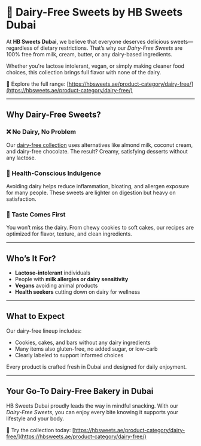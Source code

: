 # 🥛 Dairy-Free Sweets by HB Sweets Dubai

At **HB Sweets Dubai**, we believe that everyone deserves delicious sweets—regardless of dietary restrictions. That’s why our *Dairy-Free Sweets* are 100% free from milk, cream, butter, or any dairy-based ingredients.

Whether you're lactose intolerant, vegan, or simply making cleaner food choices, this collection brings full flavor with none of the dairy.

🛒 Explore the full range: [https://hbsweets.ae/product-category/dairy-free/](https://hbsweets.ae/product-category/dairy-free/)

---

## Why Dairy-Free Sweets?

### ❌ No Dairy, No Problem  
Our [dairy-free collection](https://hbsweets.ae/product-category/dairy-free/) uses alternatives like almond milk, coconut cream, and dairy-free chocolate. The result? Creamy, satisfying desserts without any lactose.

### 🌿 Health-Conscious Indulgence  
Avoiding dairy helps reduce inflammation, bloating, and allergen exposure for many people. These sweets are lighter on digestion but heavy on satisfaction.

### 🧁 Taste Comes First  
You won’t miss the dairy. From chewy cookies to soft cakes, our recipes are optimized for flavor, texture, and clean ingredients.

---

## Who’s It For?

- **Lactose-intolerant** individuals  
- People with **milk allergies or dairy sensitivity**  
- **Vegans** avoiding animal products  
- **Health seekers** cutting down on dairy for wellness

---

## What to Expect

Our dairy-free lineup includes:
- Cookies, cakes, and bars without any dairy ingredients  
- Many items also gluten-free, no added sugar, or low-carb  
- Clearly labeled to support informed choices

Every product is crafted fresh in Dubai and designed for daily enjoyment.

---

## Your Go-To Dairy-Free Bakery in Dubai

HB Sweets Dubai proudly leads the way in mindful snacking. With our *Dairy-Free Sweets*, you can enjoy every bite knowing it supports your lifestyle and your body.

🛒 Try the collection today: [https://hbsweets.ae/product-category/dairy-free/](https://hbsweets.ae/product-category/dairy-free/)
